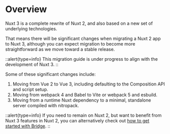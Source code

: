 # Overview

Nuxt 3 is a complete rewrite of Nuxt 2, and also based on a new set of underlying technologies.

That means there will be significant changes when migrating a Nuxt 2 app to Nuxt 3, although you can expect migration to become more straightforward as we move toward a stable release.

<!-- 
::alert{type=info}
Nuxt 3 is now in release candidate stage. The main goal of the release candidate stage is to **increase the adoption rate of Nuxt 3** and **increase stability**. However, it is still in continued development. Read more about [Nuxt 3 release candidate status](https://github.com/nuxt/nuxt/discussions/18383).
:: 
-->

::alert{type=info}
This migration guide is under progress to align with the development of Nuxt 3.
::

Some of these significant changes include:

1. Moving from Vue 2 to Vue 3, including defaulting to the Composition API and script setup.
1. Moving from webpack 4 and Babel to Vite or webpack 5 and esbuild.
1. Moving from a runtime Nuxt dependency to a minimal, standalone server compiled with nitropack.

::alert{type=info}
If you need to remain on Nuxt 2, but want to benefit from Nuxt 3 features in Nuxt 2, you can alternatively check out [how to get started with Bridge](/bridge/overview).
::

